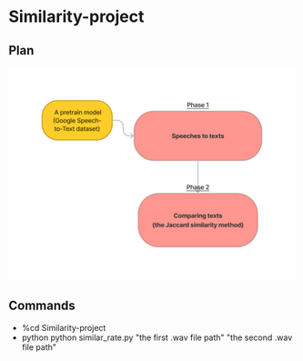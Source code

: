 # Similarity-project
## Plan
![alt text](https://github.com/tdkhoa1212/Similarity-project/blob/main/images/diagram.png)

## Commands
-   %cd Similarity-project
-   python python similar_rate.py "the first .wav file path" "the second .wav file path"

